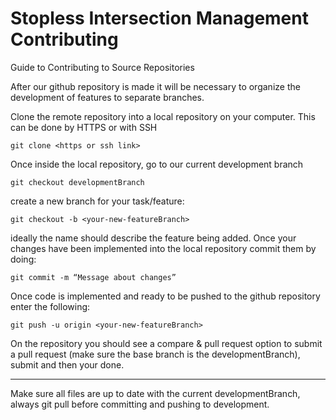 # Stopless Intersection Management Contributing

Guide to Contributing to Source Repositories

After our github repository is made it will be necessary to organize the development of features to separate branches.

Clone the remote repository into a local repository on your computer. This can be done by HTTPS or with SSH

    git clone <https or ssh link>

Once inside the local repository, go to our current development branch

    git checkout developmentBranch

create a new branch for your task/feature:

    git checkout -b <your-new-featureBranch>

ideally the name should describe the feature being added. Once your changes have been implemented into the local repository commit them by doing:

    git commit -m “Message about changes”

Once code is implemented and ready to be pushed to the github repository enter the following:

    git push -u origin <your-new-featureBranch>

On the repository you should see a compare & pull request option to submit a pull request (make sure the base branch is the developmentBranch), 
submit and then your done.

-----------------------------------------------------------------------------------------------------------------------------------------------------------

Make sure all files are up to date with the current developmentBranch, always git pull before committing and pushing to development.
